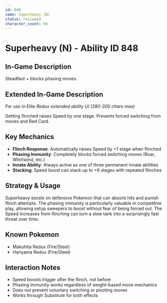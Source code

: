 ```yaml
---
id: 848
name: Superheavy (N)
status: reviewed
character_count: 94
---
```


# Superheavy (N) - Ability ID 848

## In-Game Description
Steadfast + blocks phasing moves.

## Extended In-Game Description
*For use in Elite Redux extended ability UI (280-300 chars max)*

Getting flinched raises Speed by one stage. Prevents forced switching from moves and Red Card.

## Key Mechanics
- **Flinch Response**: Automatically raises Speed by +1 stage when flinched
- **Phasing Immunity**: Completely blocks forced switching moves (Roar, Whirlwind, etc.)
- **Innate Ability**: Always active as one of three permanent innate abilities
- **Stacking**: Speed boost can stack up to +6 stages with repeated flinches

## Strategy & Usage
Superheavy excels on defensive Pokemon that can absorb hits and punish flinch attempts. The phasing immunity is particularly valuable in competitive play, allowing setup sweepers to boost without fear of being forced out. The Speed increases from flinching can turn a slow tank into a surprisingly fast threat over time.

## Known Pokemon
- Makuhita Redux (Fire/Steel)
- Hariyama Redux (Fire/Steel)

## Interaction Notes
- Speed boosts trigger after the flinch, not before
- Phasing immunity works regardless of weight-based move mechanics
- Does not prevent voluntary switching or pivoting moves
- Works through Substitute for both effects